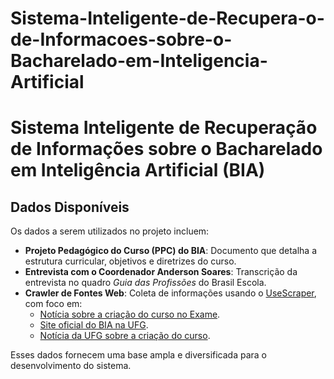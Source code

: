 # Sistema-Inteligente-de-Recupera-o-de-Informacoes-sobre-o-Bacharelado-em-Inteligencia-Artificial

# Sistema Inteligente de Recuperação de Informações sobre o Bacharelado em Inteligência Artificial (BIA)

## **Dados Disponíveis**

Os dados a serem utilizados no projeto incluem:

- **Projeto Pedagógico do Curso (PPC) do BIA**: Documento que detalha a estrutura curricular, objetivos e diretrizes do curso.  
- **Entrevista com o Coordenador Anderson Soares**: Transcrição da entrevista no quadro *Guia das Profissões* do Brasil Escola.  
- **Crawler de Fontes Web**: Coleta de informações usando o [UseScraper](https://app.usescraper.com/), com foco em:
  - [Notícia sobre a criação do curso no Exame](https://exame.com/carreira/universidade-vai-oferecer-o-1o-curso-de-inteligencia-artificial-do-brasil/).
  - [Site oficial do BIA na UFG](https://bia.ufg.br/).  
  - [Notícia da UFG sobre a criação do curso](https://www.ufg.br/n/156148-novo-bacharelado-em-inteligencia-artificial).

Esses dados fornecem uma base ampla e diversificada para o desenvolvimento do sistema.
